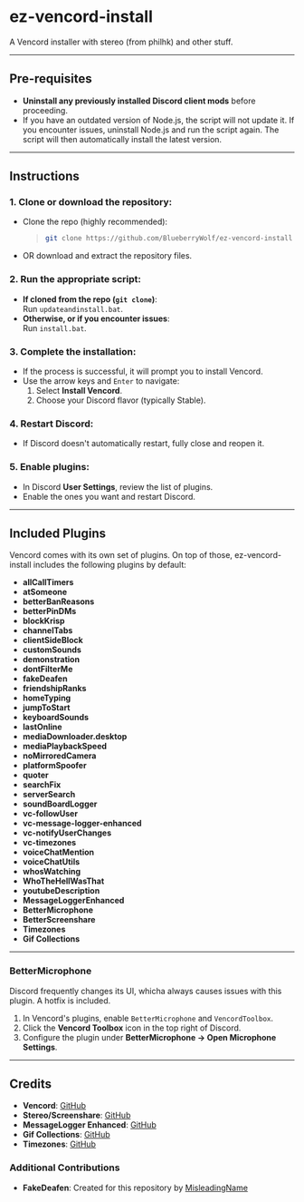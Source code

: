# ez-vencord-install
A Vencord installer with stereo (from philhk) and other stuff.

---

## Pre-requisites

- **Uninstall any previously installed Discord client mods** before proceeding.
- If you have an outdated version of Node.js, the script will not update it. If you encounter issues, uninstall Node.js and run the script again. The script will then automatically install the latest version.

---

## Instructions

### 1. Clone or download the repository:
- Clone the repo (highly recommended):
  > ```bash
  > git clone https://github.com/BlueberryWolf/ez-vencord-install
  > ```
- OR download and extract the repository files.

### 2. Run the appropriate script:
- **If cloned from the repo (`git clone`)**:  
  Run `updateandinstall.bat`.
- **Otherwise, or if you encounter issues**:  
  Run `install.bat`.

### 3. Complete the installation:
- If the process is successful, it will prompt you to install Vencord.
- Use the arrow keys and `Enter` to navigate:
  1. Select **Install Vencord**.
  2. Choose your Discord flavor (typically Stable).

### 4. Restart Discord:
- If Discord doesn't automatically restart, fully close and reopen it.

### 5. Enable plugins:
- In Discord **User Settings**, review the list of plugins.
- Enable the ones you want and restart Discord.

---

## Included Plugins

Vencord comes with its own set of plugins. On top of those, ez-vencord-install includes the following plugins by default:

- **allCallTimers**  
- **atSomeone**  
- **betterBanReasons**  
- **betterPinDMs**  
- **blockKrisp**  
- **channelTabs**  
- **clientSideBlock**  
- **customSounds**  
- **demonstration**  
- **dontFilterMe**  
- **fakeDeafen**  
- **friendshipRanks**  
- **homeTyping**  
- **jumpToStart**  
- **keyboardSounds**  
- **lastOnline**  
- **mediaDownloader.desktop**  
- **mediaPlaybackSpeed**  
- **noMirroredCamera**  
- **platformSpoofer**  
- **quoter**  
- **searchFix**  
- **serverSearch**  
- **soundBoardLogger**  
- **vc-followUser**  
- **vc-message-logger-enhanced**  
- **vc-notifyUserChanges**  
- **vc-timezones**  
- **voiceChatMention**  
- **voiceChatUtils**  
- **whosWatching**  
- **WhoTheHellWasThat**  
- **youtubeDescription**  
- **MessageLoggerEnhanced**  
- **BetterMicrophone**  
- **BetterScreenshare**  
- **Timezones**  
- **Gif Collections**

---

### BetterMicrophone

Discord frequently changes its UI, whicha always causes issues with this plugin. A hotfix is included.

1. In Vencord's plugins, enable `BetterMicrophone` and `VencordToolbox`.
2. Click the **Vencord Toolbox** icon in the top right of Discord.
3. Configure the plugin under **BetterMicrophone → Open Microphone Settings**.

---

## Credits

- **Vencord**: [GitHub](https://github.com/vendicated/vencord)  
- **Stereo/Screenshare**: [GitHub](https://github.com/philhk/Vencord)  
- **MessageLogger Enhanced**: [GitHub](https://github.com/Syncxv/vc-message-logger-enhanced)  
- **Gif Collections**: [GitHub](https://github.com/Syncxv/vc-gif-collections)  
- **Timezones**: [GitHub](https://github.com/Syncxv/vc-timezones)  

### Additional Contributions

- **FakeDeafen**: Created for this repository by [MisleadingName](https://github.com/misleadingname)
